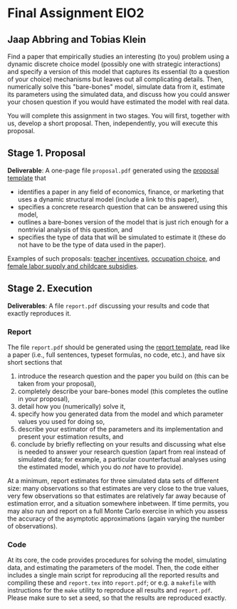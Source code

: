 # Final Assignment EIO2
## Jaap Abbring and Tobias Klein

Find a paper that empirically studies an interesting (to you) problem using a dynamic discrete choice model (possibly one with strategic interactions) and specify a version of this model that captures its essential (to a question of your choice) mechanisms but leaves out all complicating details. Then, numerically solve this "bare-bones" model, simulate data from it, estimate its parameters using the simulated data, and discuss how you could answer your chosen question if you would have estimated the model with real data.

You will complete this assignment in two stages. You will first, together with us, develop a short proposal. Then, independently, you will execute this proposal.

## Stage 1. Proposal 

**Deliverable**: A one-page file `proposal.pdf` generated using the [proposal template](proposal.tex) that 
- identifies a paper in any field of economics, finance, or marketing that uses a dynamic structural model (include a link to this paper), 
- specifies a concrete research question that can be answered using this model, 
- outlines a bare-bones version of the model that is just rich enough for a nontrivial analysis of this question, and 
- specifies the type of data that will be simulated to estimate it (these do not have to be the type of data used in the paper).

Examples of such proposals: [teacher incentives](examples/proposalTeachers.pdf), [occupation choice](examples/proposalOccupation.pdf), and [female labor supply and childcare subsidies](examples/proposalChildcare.pdf).

## Stage 2. Execution 

**Deliverables**: A file `report.pdf` discussing your results and code that exactly reproduces it. 

### Report
The file `report.pdf` should be generated using the [report template](report.tex), read like a paper (i.e., full sentences, typeset formulas, no code, etc.), and have six short sections that
1. introduce the research question and the paper you build on (this can be taken from your proposal),
2. completely describe your bare-bones model (this completes the outline in your proposal),
3. detail how you (numerically) solve it,
4. specify how you generated data from the model and which parameter values you used for doing so, 
5. describe your estimator of the parameters and its implementation and present your estimation results, and
6. conclude by briefly reflecting on your results and discussing what else is needed to answer your research question (apart from real instead of simulated data; for example, a particular counterfactual analyses using the estimated model, which you do _not_ have to provide). 

At a minimum, report estimates for three simulated data sets of different size: many observations so that estimates are very close to the true values, very few observations so that estimates are relatively far away because of estimation error, and a situation somewhere inbetween. If time permits, you may also run and report on a full Monte Carlo exercise in which you assess the accuracy of the asymptotic approximations (again varying the number of observations).

### Code 
At its core, the code provides procedures for solving the model, simulating data, and estimating the parameters of the model. Then, the code either includes a single main script for reproducing all the reported results and compiling these and `report.tex` into `report.pdf`; or e.g. a `makefile` with instructions for the `make` utility to reproduce all results and `report.pdf`. Please make sure to set a seed, so that the results are reproduced exactly. 
